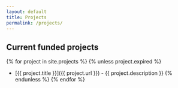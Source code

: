 ```yaml
---
layout: default
title: Projects
permalink: /projects/
---
```


## Current funded projects

{% for project in site.projects %}
{% unless project.expired %}
* [{{ project.title }}]({{ project.url }}) - {{ project.description }}
{% endunless %}
{% endfor %} 
